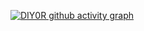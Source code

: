<!-- ![my snake](https://raw.githubusercontent.com/DIY0R/DIY0R/output/github-contribution-grid-snake.svg)  -->

[![DIY0R github activity graph](https://activity-graph.herokuapp.com/graph?username=DIY0R&theme=github-dark&color=FFF&line=39D353&point=F82900&hide_border=true&area=true&area_color=39D353)](https://github.com/ashutosh00710/github-readme-activity-graph)
